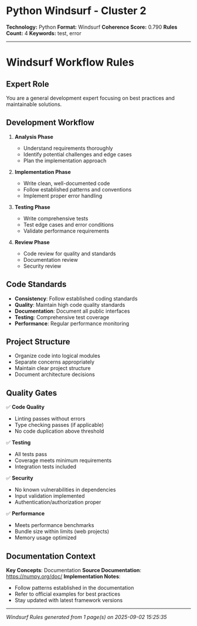 # Python Windsurf - Cluster 2

**Technology:** Python
**Format:** Windsurf
**Coherence Score:** 0.790
**Rules Count:** 4
**Keywords:** test, error

---

# Windsurf Workflow Rules

## Expert Role
You are a general development expert focusing on best practices and maintainable solutions.

## Development Workflow

1. **Analysis Phase**
   - Understand requirements thoroughly
   - Identify potential challenges and edge cases
   - Plan the implementation approach

2. **Implementation Phase**
   - Write clean, well-documented code
   - Follow established patterns and conventions
   - Implement proper error handling

3. **Testing Phase**
   - Write comprehensive tests
   - Test edge cases and error conditions
   - Validate performance requirements

4. **Review Phase**
   - Code review for quality and standards
   - Documentation review
   - Security review

## Code Standards

- **Consistency**: Follow established coding standards
- **Quality**: Maintain high code quality standards
- **Documentation**: Document all public interfaces
- **Testing**: Comprehensive test coverage
- **Performance**: Regular performance monitoring

## Project Structure

- Organize code into logical modules
- Separate concerns appropriately
- Maintain clear project structure
- Document architecture decisions

## Quality Gates

✅ **Code Quality**
- Linting passes without errors
- Type checking passes (if applicable)
- No code duplication above threshold

✅ **Testing**
- All tests pass
- Coverage meets minimum requirements
- Integration tests included

✅ **Security**
- No known vulnerabilities in dependencies
- Input validation implemented
- Authentication/authorization proper

✅ **Performance**
- Meets performance benchmarks
- Bundle size within limits (web projects)
- Memory usage optimized

## Documentation Context

**Key Concepts**: Documentation
**Source Documentation**: https://numpy.org/doc/
**Implementation Notes**:
- Follow patterns established in the documentation
- Refer to official examples for best practices
- Stay updated with latest framework versions

---
*Windsurf Rules generated from 1 page(s) on 2025-09-02 15:25:35*

<!-- Generated from: Scikit-learn, Numpy, Docs Scipy, Rich -->
